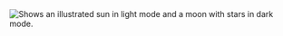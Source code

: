 <picture>
  <img alt="Shows an illustrated sun in light mode and a moon with stars in dark mode." src="https://interes-fakti.com/wp-content/uploads/2015/04/africa-21-e1478742723894.jpg">
</picture>
